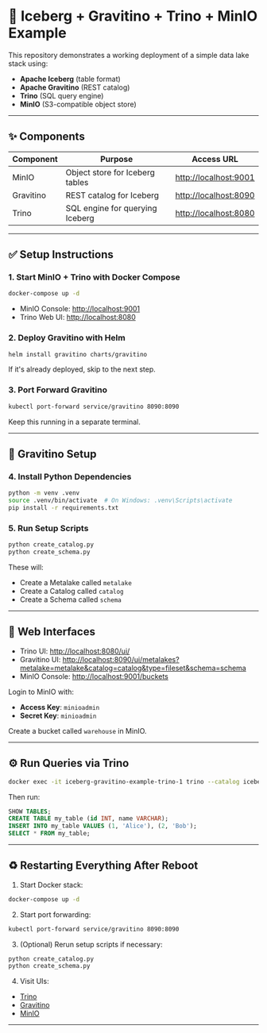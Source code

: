 # 🧳 Iceberg + Gravitino + Trino + MinIO Example

This repository demonstrates a working deployment of a simple data lake stack using:

* **Apache Iceberg** (table format)
* **Apache Gravitino** (REST catalog)
* **Trino** (SQL query engine)
* **MinIO** (S3-compatible object store)

---

## ✨ Components

| Component | Purpose                         | Access URL                                     |
| --------- | ------------------------------- | ---------------------------------------------- |
| MinIO     | Object store for Iceberg tables | [http://localhost:9001](http://localhost:9001) |
| Gravitino | REST catalog for Iceberg        | [http://localhost:8090](http://localhost:8090) |
| Trino     | SQL engine for querying Iceberg | [http://localhost:8080](http://localhost:8080) |

---

## ✅ Setup Instructions

### 1. Start MinIO + Trino with Docker Compose

```bash
docker-compose up -d
```

* MinIO Console: [http://localhost:9001](http://localhost:9001)
* Trino Web UI: [http://localhost:8080](http://localhost:8080)

### 2. Deploy Gravitino with Helm

```bash
helm install gravitino charts/gravitino
```

If it's already deployed, skip to the next step.

### 3. Port Forward Gravitino

```bash
kubectl port-forward service/gravitino 8090:8090
```

Keep this running in a separate terminal.

---

## 📝 Gravitino Setup

### 4. Install Python Dependencies

```bash
python -m venv .venv
source .venv/bin/activate  # On Windows: .venv\Scripts\activate
pip install -r requirements.txt
```

### 5. Run Setup Scripts

```bash
python create_catalog.py
python create_schema.py
```

These will:

* Create a Metalake called `metalake`
* Create a Catalog called `catalog`
* Create a Schema called `schema`

---

## 📃 Web Interfaces

* Trino UI: [http://localhost:8080/ui/](http://localhost:8080/ui/)
* Gravitino UI: [http://localhost:8090/ui/metalakes?metalake=metalake\&catalog=catalog\&type=fileset\&schema=schema](http://localhost:8090/ui/metalakes?metalake=metalake&catalog=catalog&type=fileset&schema=schema)
* MinIO Console: [http://localhost:9001/buckets](http://localhost:9001/buckets)

Login to MinIO with:

* **Access Key**: `minioadmin`
* **Secret Key**: `minioadmin`

Create a bucket called `warehouse` in MinIO.

---

## ⚙️ Run Queries via Trino

```bash
docker exec -it iceberg-gravitino-example-trino-1 trino --catalog iceberg --schema schema
```

Then run:

```sql
SHOW TABLES;
CREATE TABLE my_table (id INT, name VARCHAR);
INSERT INTO my_table VALUES (1, 'Alice'), (2, 'Bob');
SELECT * FROM my_table;
```

---

## ♻️ Restarting Everything After Reboot

1. Start Docker stack:

```bash
docker-compose up -d
```

2. Start port forwarding:

```bash
kubectl port-forward service/gravitino 8090:8090
```

3. (Optional) Rerun setup scripts if necessary:

```bash
python create_catalog.py
python create_schema.py
```

4. Visit UIs:

* [Trino](http://localhost:8080/ui/)
* [Gravitino](http://localhost:8090/ui/metalakes?metalake=metalake&catalog=catalog&type=fileset&schema=schema)
* [MinIO](http://localhost:9001/buckets)

---


